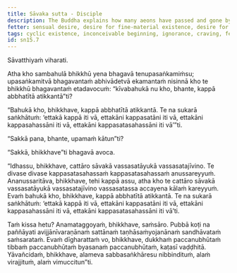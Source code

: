 ```yaml
---
title: Sāvaka sutta - Disciple
description: The Buddha explains how many aeons have passed and gone by with a simile of four disciples with a hundred-year lifespan each recollecting a hundred thousand aeons each day and still not being able to count them all.
fetter: sensual desire, desire for fine-material existence, desire for immaterial existence, ignorance
tags: cyclic existence, inconceivable beginning, ignorance, craving, fetter, aeons, simile, disenchantment, detachment, liberation, sn, sn12-21, sn15
id: sn15.7
---
```


Sāvatthiyaṁ viharati.

Atha kho sambahulā bhikkhū yena bhagavā tenupasaṅkamiṁsu; upasaṅkamitvā bhagavantaṁ abhivādetvā ekamantaṁ nisinnā kho te bhikkhū bhagavantaṁ etadavocuṁ: “kīvabahukā nu kho, bhante, kappā abbhatītā atikkantā”ti?

“Bahukā kho, bhikkhave, kappā abbhatītā atikkantā. Te na sukarā saṅkhātuṁ: ‘ettakā kappā iti vā, ettakāni kappasatāni iti vā, ettakāni kappasahassāni iti vā, ettakāni kappasatasahassāni iti vā’”ti.

“Sakkā pana, bhante, upamaṁ kātun”ti?

“Sakkā, bhikkhave”ti bhagavā avoca.

“Idhassu, bhikkhave, cattāro sāvakā vassasatāyukā vassasatajīvino. Te divase divase kappasatasahassaṁ kappasatasahassaṁ anussareyyuṁ. Ananussaritāva, bhikkhave, tehi kappā assu, atha kho te cattāro sāvakā vassasatāyukā vassasatajīvino vassasatassa accayena kālaṁ kareyyuṁ. Evaṁ bahukā kho, bhikkhave, kappā abbhatītā atikkantā. Te na sukarā saṅkhātuṁ: ‘ettakā kappā iti vā, ettakāni kappasatāni iti vā, ettakāni kappasahassāni iti vā, ettakāni kappasatasahassāni iti vā’ti.

Taṁ kissa hetu? Anamataggoyaṁ, bhikkhave, saṁsāro. Pubbā koṭi na paññāyati avijjānīvaraṇānaṁ sattānaṁ taṇhāsaṁyojanānaṁ sandhāvataṁ saṁsarataṁ. Evaṁ dīgharattaṁ vo, bhikkhave, dukkhaṁ paccanubhūtaṁ tibbaṁ paccanubhūtaṁ byasanaṁ paccanubhūtaṁ, kaṭasī vaḍḍhitā. Yāvañcidaṁ, bhikkhave, alameva sabbasaṅkhāresu nibbindituṁ, alaṁ virajjituṁ, alaṁ vimuccitun”ti.
